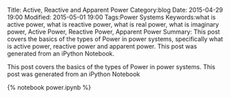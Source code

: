 Title: Active, Reactive and Apparent Power
Category:blog
Date: 2015-04-29 19:00
Modified: 2015-05-01 19:00
Tags:Power Systems
Keywords:what is active power, what is reactive power, what is real power, what is imaginary power, Active Power, Reactive Power, Apparent Power
Summary: This post covers the basics of the types of Power in power systems, specifically what is active power, reactive power and apparent power. This post was generated from an iPython Notebook. 

This post covers the basics of the types of Power in power systems. This post was generated from an iPython Notebook

{% notebook power.ipynb %}

